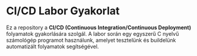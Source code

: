 # CI/CD Labor Gyakorlat

Ez a repository a **CI/CD (Continuous Integration/Continuous Deployment)** folyamatok gyakorlására szolgál. A labor során egy egyszerű C nyelvű számológép programot használunk, amelyet tesztelünk és buildelünk automatizált folyamatok segítségével.
